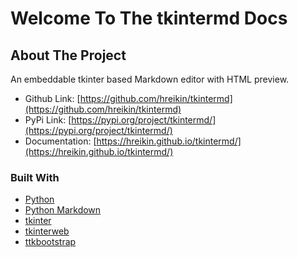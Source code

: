 # Welcome To The tkintermd Docs

<!-- ABOUT THE PROJECT -->
## About The Project

<!-- [![Product Name Screen Shot][product-screenshot]](https://example.com) -->

An embeddable tkinter based Markdown editor with HTML preview.

- Github Link: [https://github.com/hreikin/tkintermd](https://github.com/hreikin/tkintermd)  
- PyPi Link: [https://pypi.org/project/tkintermd/](https://pypi.org/project/tkintermd/)  
- Documentation: [https://hreikin.github.io/tkintermd/](https://hreikin.github.io/tkintermd/)  

### Built With

* [Python](https://www.python.org/)
* [Python Markdown](https://github.com/Python-Markdown/markdown)
* [tkinter](https://docs.python.org/3/library/tkinter.html)
* [tkinterweb](https://github.com/Andereoo/TkinterWeb)
* [ttkbootstrap](https://github.com/israel-dryer/ttkbootstrap)
